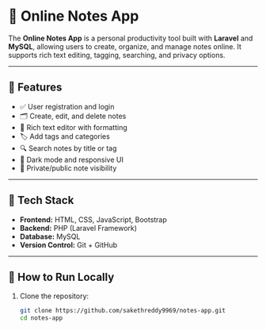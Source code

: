 # 📝 Online Notes App

The **Online Notes App** is a personal productivity tool built with **Laravel** and **MySQL**, allowing users to create, organize, and manage notes online. It supports rich text editing, tagging, searching, and privacy options.

---

## 🔑 Features

- ✅ User registration and login
- 🗂️ Create, edit, and delete notes
- 🎨 Rich text editor with formatting
- 🏷️ Add tags and categories
- 🔍 Search notes by title or tag
- 🌙 Dark mode and responsive UI
- 🔐 Private/public note visibility

---

## 🧰 Tech Stack

- **Frontend:** HTML, CSS, JavaScript, Bootstrap
- **Backend:** PHP (Laravel Framework)
- **Database:** MySQL
- **Version Control:** Git + GitHub

---

## 🚀 How to Run Locally

1. Clone the repository:
   ```bash
   git clone https://github.com/sakethreddy9969/notes-app.git
   cd notes-app
